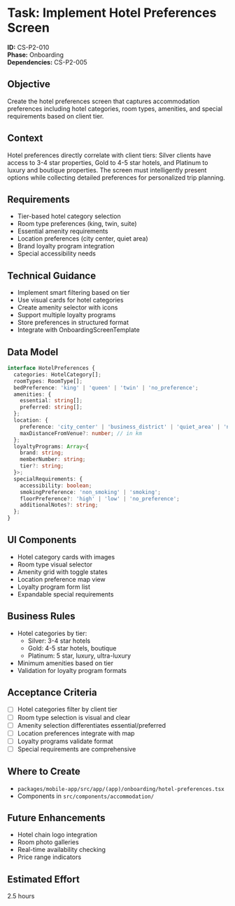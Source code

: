 # Task: Implement Hotel Preferences Screen

**ID:** CS-P2-010  
**Phase:** Onboarding  
**Dependencies:** CS-P2-005

## Objective
Create the hotel preferences screen that captures accommodation preferences including hotel categories, room types, amenities, and special requirements based on client tier.

## Context
Hotel preferences directly correlate with client tiers: Silver clients have access to 3-4 star properties, Gold to 4-5 star hotels, and Platinum to luxury and boutique properties. The screen must intelligently present options while collecting detailed preferences for personalized trip planning.

## Requirements
- Tier-based hotel category selection
- Room type preferences (king, twin, suite)
- Essential amenity requirements
- Location preferences (city center, quiet area)
- Brand loyalty program integration
- Special accessibility needs

## Technical Guidance
- Implement smart filtering based on tier
- Use visual cards for hotel categories
- Create amenity selector with icons
- Support multiple loyalty programs
- Store preferences in structured format
- Integrate with OnboardingScreenTemplate

## Data Model
```typescript
interface HotelPreferences {
  categories: HotelCategory[];
  roomTypes: RoomType[];
  bedPreference: 'king' | 'queen' | 'twin' | 'no_preference';
  amenities: {
    essential: string[];
    preferred: string[];
  };
  location: {
    preference: 'city_center' | 'business_district' | 'quiet_area' | 'near_airport';
    maxDistanceFromVenue?: number; // in km
  };
  loyaltyPrograms: Array<{
    brand: string;
    memberNumber: string;
    tier?: string;
  }>;
  specialRequirements: {
    accessibility: boolean;
    smokingPreference: 'non_smoking' | 'smoking';
    floorPreference?: 'high' | 'low' | 'no_preference';
    additionalNotes?: string;
  };
}
```

## UI Components
- Hotel category cards with images
- Room type visual selector
- Amenity grid with toggle states
- Location preference map view
- Loyalty program form list
- Expandable special requirements

## Business Rules
- Hotel categories by tier:
  - Silver: 3-4 star hotels
  - Gold: 4-5 star hotels, boutique
  - Platinum: 5 star, luxury, ultra-luxury
- Minimum amenities based on tier
- Validation for loyalty program formats

## Acceptance Criteria
- [ ] Hotel categories filter by client tier
- [ ] Room type selection is visual and clear
- [ ] Amenity selection differentiates essential/preferred
- [ ] Location preferences integrate with map
- [ ] Loyalty programs validate format
- [ ] Special requirements are comprehensive

## Where to Create
- `packages/mobile-app/src/app/(app)/onboarding/hotel-preferences.tsx`
- Components in `src/components/accommodation/`

## Future Enhancements
- Hotel chain logo integration
- Room photo galleries
- Real-time availability checking
- Price range indicators

## Estimated Effort
2.5 hours